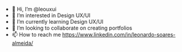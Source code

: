 - 👋 Hi, I’m @leouxui
- 👀 I’m interested in Design UX/UI
- 🌱 I’m currently learning Design UX/UI
- 💞️ I’m looking to collaborate on creating portfolios
- 📫 How to reach me https://www.linkedin.com/in/leonardo-soares-almeida/

<!---
leouxui/leouxui is a ✨ special ✨ repository because its `README.md` (this file) appears on your GitHub profile.
You can click the Preview link to take a look at your changes.
--->
